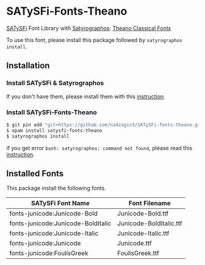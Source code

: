 # SATySFi-Fonts-Theano
[SATySFi](https://github.com/gfngfn/SATySFi) Font Library with [Satyrographos](https://github.com/na4zagin3/satyrographos): [Theano Classical Fonts](https://github.com/akryukov/theano)

To use this font, please install this package followed by `satyrographos install`.

## Installation
### Install SATySFi & Satyrographos
If you don't have them, please install them with this [instruction](https://github.com/na4zagin3/satyrographos).

### Install SATySFi-Fonts-Theano
```sh
$ git pin add "git+https://github.com/na4zagin3/SATySFi-fonts-theano.git"
$ opam install satysfi-fonts-theano
$ satyrographos install
```

if you get error `bash: satyrographos: command not found`, please read this [instruction](https://github.com/na4zagin3/satyrographos).

## Installed Fonts
This package install the following fonts.

|SATySFi Font Name                 |Font Filename          |
|----------------------------------|-----------------------|
|fonts-junicode:Junicode-Bold      |Junicode-Bold.ttf      |
|fonts-junicode:Junicode-BoldItalic|Junicode-BoldItalic.ttf|
|fonts-junicode:Junicode-Italic    |Junicode-Italic.ttf    |
|fonts-junicode:Junicode           |Junicode.ttf           |
|fonts-junicode:FoulisGreek        |FoulisGreek.ttf        |

